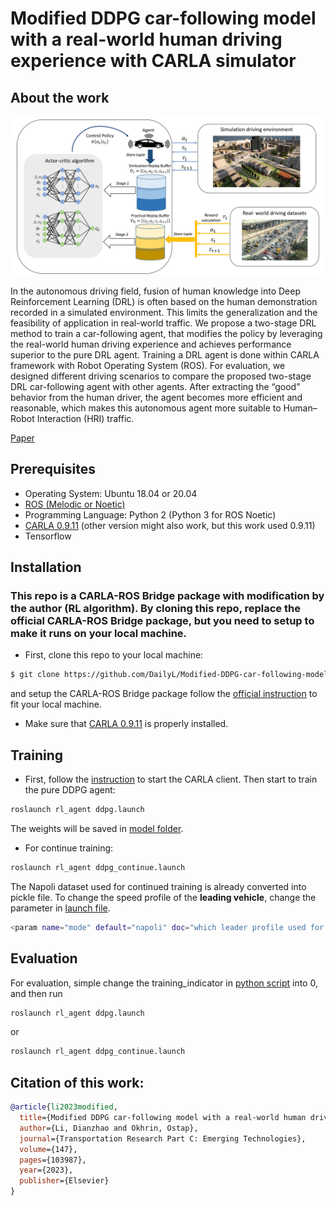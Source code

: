 # Modified DDPG car-following model with a real-world human driving experience with CARLA simulator

## About the work

<p align = "center">
<img src="/images/introduction.jpg" width="600">
</p>

In the autonomous driving field, fusion of human knowledge into Deep Reinforcement Learning (DRL) is often based on the human demonstration recorded in a simulated environment. This limits the generalization and the feasibility of application in real-world traffic. We propose a two-stage DRL method to train a car-following agent, that modifies the policy by leveraging the real-world human driving experience and achieves performance superior to the pure DRL agent. Training a DRL agent is done within CARLA framework with Robot Operating System (ROS). For evaluation, we designed different driving scenarios to compare the proposed two-stage DRL car-following agent with other agents. After extracting the “good” behavior from the human driver, the agent becomes more efficient and reasonable, which makes this autonomous agent more suitable to Human–Robot Interaction (HRI) traffic.

[Paper](https://www.sciencedirect.com/science/article/abs/pii/S0968090X22004004)

## Prerequisites

* Operating System: Ubuntu 18.04 or 20.04
* [ROS (Melodic or Noetic)](http://wiki.ros.org/noetic/Installation/Ubuntu)
* Programming Language: Python 2 (Python 3 for ROS Noetic)
* [CARLA 0.9.11](https://carla.readthedocs.io/en/0.9.11/) (other version might also work, but this work used 0.9.11)
* Tensorflow
 


## Installation
### This repo is a CARLA-ROS Bridge package with modification by the author (RL algorithm). By cloning this repo, replace the official CARLA-ROS Bridge package, but you need to setup to make it runs on your local machine.

* First, clone this repo to your local machine:

```bash
$ git clone https://github.com/DailyL/Modified-DDPG-car-following-model.git
```
and setup the CARLA-ROS Bridge package follow the [official instruction](https://carla.readthedocs.io/en/0.9.11/ros_installation/) to fit your local machine.  

* Make sure that [CARLA 0.9.11](https://carla.readthedocs.io/en/0.9.11/) is properly installed. 

## Training

* First, follow the [instruction](https://carla.readthedocs.io/en/0.9.11/start_quickstart/#running-carla) to start the CARLA client. 
Then start to train the pure DDPG agent: 

```bash
roslaunch rl_agent ddpg.launch
```
The weights will be saved in [model folder](https://github.com/DailyL/Modified-DDPG-car-following-model/carla-ros-bridge/catkin_ws/src/ros-bridge/rl_agent/src/model).

* For continue training:

```bash
roslaunch rl_agent ddpg_continue.launch
```

The Napoli dataset used for continued training is already converted into pickle file.
To change the speed profile of the **leading vehicle**, change the parameter in [launch file](https://github.com/DailyL/Modified-DDPG-car-following-model/carla-ros-bridge/catkin_ws/src/ros-bridge/rl_agent/launch).

```bash
<param name="mode" default="napoli" doc="which leader profile used for evaluation (napoli;ngsim;or self_defined)" /> 
```
## Evaluation

For evaluation, simple change the training_indicator in [python script](Modified-DDPG-car-following-model/carla-ros-bridge/catkin_ws/src/ros-bridge/rl_agent/src/ddpg.py) into 0, and then run 

```bash
roslaunch rl_agent ddpg.launch
```
or 

```bash
roslaunch rl_agent ddpg_continue.launch
```


## Citation of this work:

```bibtex
@article{li2023modified,
  title={Modified DDPG car-following model with a real-world human driving experience with CARLA simulator},
  author={Li, Dianzhao and Okhrin, Ostap},
  journal={Transportation Research Part C: Emerging Technologies},
  volume={147},
  pages={103987},
  year={2023},
  publisher={Elsevier}
}
```
